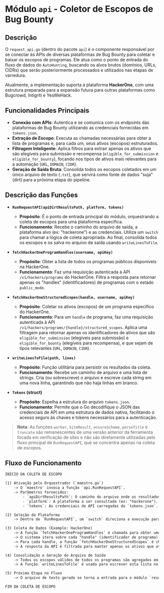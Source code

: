 # Módulo `api` - Coletor de Escopos de Bug Bounty

## Descrição

O `request_api.go` (dentro do pacote `api`) é o componente responsável por se conectar às APIs de diversas plataformas de Bug Bounty para coletar e baixar os escopos de programas. Ele atua como o ponto de entrada do fluxo de dados do `AutoHunting`, buscando os alvos brutos (domínios, URLs, CIDRs) que serão posteriormente processados e utilizados nas etapas de varredura.

Atualmente, a implementação suporta a plataforma **HackerOne**, com uma estrutura preparada para a expansão futura para outras plataformas como Bugcrowd, Intigriti e YesWeHack.

## Funcionalidades Principais

- **Conexão com APIs**: Autentica e se comunica com os endpoints das plataformas de Bug Bounty utilizando as credenciais fornecidas em `tokens.json`.
- **Extração de Escopo**: Executa as chamadas necessárias para obter a lista de programas e, para cada um, seus ativos (escopos) estruturados.
- **Filtragem Inteligente**: Aplica filtros para extrair apenas os ativos que são elegíveis para submissão e recompensa (`eligible_for_submission` e `eligible_for_bounty`), focando nos tipos de ativos mais relevantes para a automação (`URL`, `DOMAIN`, `CIDR`).
- **Geração de Saída Bruta**: Consolida todos os escopos coletados em um único arquivo de texto (`.txt`), que servirá como fonte de dados "suja" (dirt) para a próxima etapa do pipeline.

## Descrição das Funções

- **`RunRequestAPI(apiDirtResultsPath, platform, tokens)`**
  - **Propósito**: É o ponto de entrada principal do módulo, orquestrando a coleta de escopos para uma plataforma específica.
  - **Funcionamento**: Recebe o caminho do arquivo de saída, a plataforma alvo (ex: "hackerone") e as credenciais. Utiliza um `switch` para chamar a lógica de coleta apropriada. Ao final, consolida todos os escopos e os salva no arquivo de saída usando `writeLinesToFile`.

- **`fetchHackerOneProgramHandles(username, apiKey)`**
  - **Propósito**: Obter a lista de todos os programas públicos disponíveis na HackerOne.
  - **Funcionamento**: Faz uma requisição autenticada à API `/v1/hackers/programs` do HackerOne. Filtra a resposta para retornar apenas os "handles" (identificadores) de programas com o estado `public_mode`.

- **`fetchHackerOneStructuredScopes(handle, username, apiKey)`**
  - **Propósito**: Coletar os ativos (escopos) de um programa específico do HackerOne.
  - **Funcionamento**: Para um `handle` de programa, faz uma requisição autenticada à API `/v1/hackers/programs/{handle}/structured_scopes`. Aplica uma filtragem para retornar apenas os identificadores de ativos que são `eligible_for_submission` (elegíveis para submissão) e `eligible_for_bounty` (elegíveis para recompensa), e que sejam de tipos relevantes (`URL`, `DOMAIN`, `CIDR`).

- **`writeLinesToFile(path, lines)`**
  - **Propósito**: Função utilitária para persistir os resultados da coleta.
  - **Funcionamento**: Recebe um caminho de arquivo e uma lista de strings. Cria (ou sobrescreve) o arquivo e escreve cada string em uma nova linha, garantindo que não haja linhas em branco.

- **`Tokens` (struct)**
  - **Propósito**: Espelha a estrutura do arquivo `tokens.json`.
  - **Funcionamento**: Permite que o Go decodifique o JSON das credenciais de API em uma estrutura de dados nativa, facilitando o acesso seguro às chaves e tokens necessários para a autenticação.

> **Nota**: As funções `worker`, `SiteResult`, `ensureScheme`, `parseTitle` e `truncate` são remanescentes de uma versão anterior da ferramenta focada em verificação de sites e não são diretamente utilizadas pelo fluxo principal de `RunRequestAPI`, que se concentra apenas na coleta de escopos.

## Fluxo de Funcionamento

```txt
INÍCIO DA COLETA DE ESCOPO

(1) Ativação pelo Orquestrador (`maestro.go`)
    -> O `maestro` invoca a função `api.RunRequestAPI`.
    -> Parâmetros fornecidos:
        - `apiDirtResultsPath`: O caminho do arquivo onde os resultados brutos serão salvos.
        - `platform`: A plataforma a ser consultada (ex: "hackerone").
        - `tokens`: As credenciais de API carregadas do `tokens.json`.

(2) Seleção da Plataforma
    -> Dentro de `RunRequestAPI`, um `switch` direciona a execução para a lógica específica da plataforma solicitada.

(3) Coleta de Dados (Exemplo: HackerOne)
    -> A função `fetchHackerOneProgramHandles` é chamada para obter uma lista de todos os programas públicos acessíveis.
    -> O sistema itera sobre cada "handle" (identificador de programa) retornado.
    -> Para cada handle, a função `fetchHackerOneStructuredScopes` é chamada.
    -> A resposta da API é filtrada para manter apenas os ativos que atendem aos critérios de elegibilidade e tipo.

(4) Consolidação e Geração do Arquivo de Saída
    -> Todos os escopos válidos de todos os programas são agregados em uma única lista em memória.
    -> A função `writeLinesToFile` é usada para escrever esta lista no arquivo de saída especificado pelo `maestro` (ex: `results/dirt/api_hackerone_scopes.txt`). Cada escopo é escrito em uma nova linha.

(5) Próxima Etapa no Fluxo
    -> O arquivo de texto gerado se torna a entrada para o módulo `results` (`process_results.go`), que irá normalizar, limpar e unificar estes dados.

FIM DA COLETA DE ESCOPO
```

